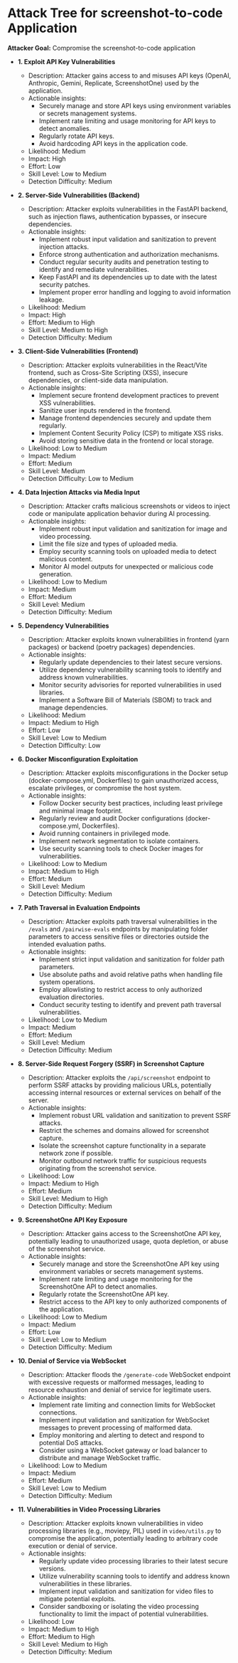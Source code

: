 # Attack Tree for screenshot-to-code Application

**Attacker Goal:** Compromise the screenshot-to-code application

- **1. Exploit API Key Vulnerabilities**
    - Description: Attacker gains access to and misuses API keys (OpenAI, Anthropic, Gemini, Replicate, ScreenshotOne) used by the application.
    - Actionable insights:
        - Securely manage and store API keys using environment variables or secrets management systems.
        - Implement rate limiting and usage monitoring for API keys to detect anomalies.
        - Regularly rotate API keys.
        - Avoid hardcoding API keys in the application code.
    - Likelihood: Medium
    - Impact: High
    - Effort: Low
    - Skill Level: Low to Medium
    - Detection Difficulty: Medium

- **2. Server-Side Vulnerabilities (Backend)**
    - Description: Attacker exploits vulnerabilities in the FastAPI backend, such as injection flaws, authentication bypasses, or insecure dependencies.
    - Actionable insights:
        - Implement robust input validation and sanitization to prevent injection attacks.
        - Enforce strong authentication and authorization mechanisms.
        - Conduct regular security audits and penetration testing to identify and remediate vulnerabilities.
        - Keep FastAPI and its dependencies up to date with the latest security patches.
        - Implement proper error handling and logging to avoid information leakage.
    - Likelihood: Medium
    - Impact: High
    - Effort: Medium to High
    - Skill Level: Medium to High
    - Detection Difficulty: Medium

- **3. Client-Side Vulnerabilities (Frontend)**
    - Description: Attacker exploits vulnerabilities in the React/Vite frontend, such as Cross-Site Scripting (XSS), insecure dependencies, or client-side data manipulation.
    - Actionable insights:
        - Implement secure frontend development practices to prevent XSS vulnerabilities.
        - Sanitize user inputs rendered in the frontend.
        - Manage frontend dependencies securely and update them regularly.
        - Implement Content Security Policy (CSP) to mitigate XSS risks.
        - Avoid storing sensitive data in the frontend or local storage.
    - Likelihood: Low to Medium
    - Impact: Medium
    - Effort: Medium
    - Skill Level: Medium
    - Detection Difficulty: Low to Medium

- **4. Data Injection Attacks via Media Input**
    - Description: Attacker crafts malicious screenshots or videos to inject code or manipulate application behavior during AI processing.
    - Actionable insights:
        - Implement robust input validation and sanitization for image and video processing.
        - Limit the file size and types of uploaded media.
        - Employ security scanning tools on uploaded media to detect malicious content.
        - Monitor AI model outputs for unexpected or malicious code generation.
    - Likelihood: Low to Medium
    - Impact: Medium
    - Effort: Medium
    - Skill Level: Medium
    - Detection Difficulty: Medium

- **5. Dependency Vulnerabilities**
    - Description: Attacker exploits known vulnerabilities in frontend (yarn packages) or backend (poetry packages) dependencies.
    - Actionable insights:
        - Regularly update dependencies to their latest secure versions.
        - Utilize dependency vulnerability scanning tools to identify and address known vulnerabilities.
        - Monitor security advisories for reported vulnerabilities in used libraries.
        - Implement a Software Bill of Materials (SBOM) to track and manage dependencies.
    - Likelihood: Medium
    - Impact: Medium to High
    - Effort: Low
    - Skill Level: Low to Medium
    - Detection Difficulty: Low

- **6. Docker Misconfiguration Exploitation**
    - Description: Attacker exploits misconfigurations in the Docker setup (docker-compose.yml, Dockerfiles) to gain unauthorized access, escalate privileges, or compromise the host system.
    - Actionable insights:
        - Follow Docker security best practices, including least privilege and minimal image footprint.
        - Regularly review and audit Docker configurations (docker-compose.yml, Dockerfiles).
        - Avoid running containers in privileged mode.
        - Implement network segmentation to isolate containers.
        - Use security scanning tools to check Docker images for vulnerabilities.
    - Likelihood: Low to Medium
    - Impact: Medium to High
    - Effort: Medium
    - Skill Level: Medium
    - Detection Difficulty: Medium

- **7. Path Traversal in Evaluation Endpoints**
    - Description: Attacker exploits path traversal vulnerabilities in the `/evals` and `/pairwise-evals` endpoints by manipulating folder parameters to access sensitive files or directories outside the intended evaluation paths.
    - Actionable insights:
        - Implement strict input validation and sanitization for folder path parameters.
        - Use absolute paths and avoid relative paths when handling file system operations.
        - Employ allowlisting to restrict access to only authorized evaluation directories.
        - Conduct security testing to identify and prevent path traversal vulnerabilities.
    - Likelihood: Low to Medium
    - Impact: Medium
    - Effort: Medium
    - Skill Level: Medium
    - Detection Difficulty: Medium

- **8. Server-Side Request Forgery (SSRF) in Screenshot Capture**
    - Description: Attacker exploits the `/api/screenshot` endpoint to perform SSRF attacks by providing malicious URLs, potentially accessing internal resources or external services on behalf of the server.
    - Actionable insights:
        - Implement robust URL validation and sanitization to prevent SSRF attacks.
        - Restrict the schemes and domains allowed for screenshot capture.
        - Isolate the screenshot capture functionality in a separate network zone if possible.
        - Monitor outbound network traffic for suspicious requests originating from the screenshot service.
    - Likelihood: Low
    - Impact: Medium to High
    - Effort: Medium
    - Skill Level: Medium to High
    - Detection Difficulty: Medium

- **9. ScreenshotOne API Key Exposure**
    - Description: Attacker gains access to the ScreenshotOne API key, potentially leading to unauthorized usage, quota depletion, or abuse of the screenshot service.
    - Actionable insights:
        - Securely manage and store the ScreenshotOne API key using environment variables or secrets management systems.
        - Implement rate limiting and usage monitoring for the ScreenshotOne API to detect anomalies.
        - Regularly rotate the ScreenshotOne API key.
        - Restrict access to the API key to only authorized components of the application.
    - Likelihood: Low to Medium
    - Impact: Medium
    - Effort: Low
    - Skill Level: Low to Medium
    - Detection Difficulty: Medium

- **10. Denial of Service via WebSocket**
    - Description: Attacker floods the `/generate-code` WebSocket endpoint with excessive requests or malformed messages, leading to resource exhaustion and denial of service for legitimate users.
    - Actionable insights:
        - Implement rate limiting and connection limits for WebSocket connections.
        - Implement input validation and sanitization for WebSocket messages to prevent processing of malformed data.
        - Employ monitoring and alerting to detect and respond to potential DoS attacks.
        - Consider using a WebSocket gateway or load balancer to distribute and manage WebSocket traffic.
    - Likelihood: Low to Medium
    - Impact: Medium
    - Effort: Medium
    - Skill Level: Low to Medium
    - Detection Difficulty: Medium

- **11. Vulnerabilities in Video Processing Libraries**
    - Description: Attacker exploits known vulnerabilities in video processing libraries (e.g., moviepy, PIL) used in `video/utils.py` to compromise the application, potentially leading to arbitrary code execution or denial of service.
    - Actionable insights:
        - Regularly update video processing libraries to their latest secure versions.
        - Utilize vulnerability scanning tools to identify and address known vulnerabilities in these libraries.
        - Implement input validation and sanitization for video files to mitigate potential exploits.
        - Consider sandboxing or isolating the video processing functionality to limit the impact of potential vulnerabilities.
    - Likelihood: Low
    - Impact: Medium to High
    - Effort: Medium to High
    - Skill Level: Medium to High
    - Detection Difficulty: Medium
